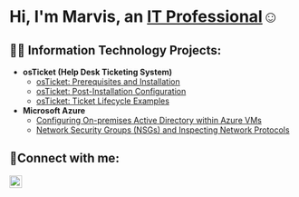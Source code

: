 <h1>Hi, I'm Marvis, an <a href="https://linkedin.com/in/">IT Professional</a>☺</h1>

<h2>👨‍💻 Information Technology Projects:</h2>

- <b>osTicket (Help Desk Ticketing System)</b>
  - [osTicket: Prerequisites and Installation](https://github.com/MarvisKidd/osticket-prereqs)
  - [osTicket: Post-Installation Configuration](https://github.com/MarvisKidd/post-install-config)
  - [osTicket: Ticket Lifecycle Examples](https://github.com/MarvisKidd/ticket-lifecycle)
- <b>Microsoft Azure</b>
  - [Configuring On-premises Active Directory within Azure VMs](https://github.com/MarvisKidd/configure-ad)
  - [Network Security Groups (NSGs) and Inspecting Network Protocols](https://github.com/MarvisKidd/azure-network-protocols)

<h2>🤳Connect with me:</h2>


[<img align="left" alt="Josh | LinkedIn" width="22px" src="https://cdn.jsdelivr.net/npm/simple-icons@v3/icons/linkedin.svg" />][linkedin]



[linkedin]: https://www.linkedin.com/in/marvis-k-801500244?lipi=urn%3Ali%3Apage%3Ad_flagship3_profile_view_base_contact_details%3B9rGwfWrKTkGN90aZaedqDA%3D%3D

